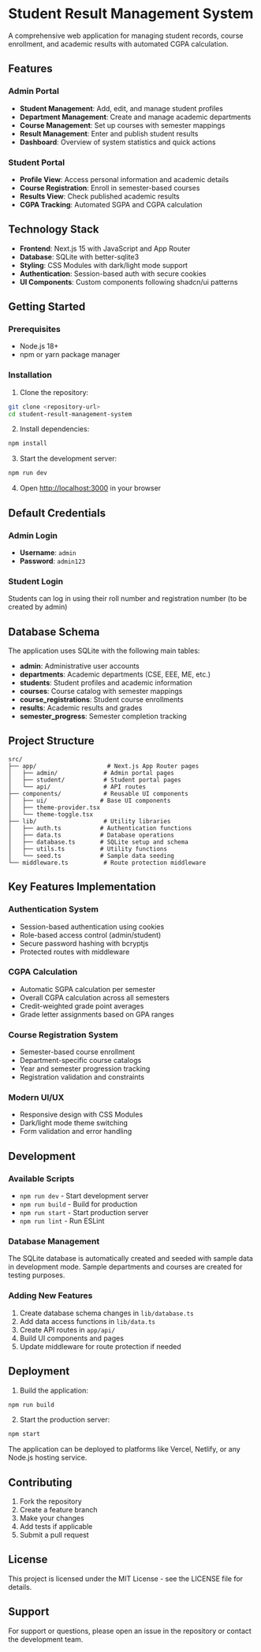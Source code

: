 # Student Result Management System

A comprehensive web application for managing student records, course enrollment, and academic results with automated CGPA calculation.

## Features

### Admin Portal

- **Student Management**: Add, edit, and manage student profiles
- **Department Management**: Create and manage academic departments
- **Course Management**: Set up courses with semester mappings
- **Result Management**: Enter and publish student results
- **Dashboard**: Overview of system statistics and quick actions

### Student Portal

- **Profile View**: Access personal information and academic details
- **Course Registration**: Enroll in semester-based courses
- **Results View**: Check published academic results
- **CGPA Tracking**: Automated SGPA and CGPA calculation

## Technology Stack

- **Frontend**: Next.js 15 with JavaScript and App Router
- **Database**: SQLite with better-sqlite3
- **Styling**: CSS Modules with dark/light mode support
- **Authentication**: Session-based auth with secure cookies
- **UI Components**: Custom components following shadcn/ui patterns

## Getting Started

### Prerequisites

- Node.js 18+
- npm or yarn package manager

### Installation

1. Clone the repository:

```bash
git clone <repository-url>
cd student-result-management-system
```

2. Install dependencies:

```bash
npm install
```

3. Start the development server:

```bash
npm run dev
```

4. Open [http://localhost:3000](http://localhost:3000) in your browser

## Default Credentials

### Admin Login

- **Username**: `admin`
- **Password**: `admin123`

### Student Login

Students can log in using their roll number and registration number (to be created by admin)

## Database Schema

The application uses SQLite with the following main tables:

- **admin**: Administrative user accounts
- **departments**: Academic departments (CSE, EEE, ME, etc.)
- **students**: Student profiles and academic information
- **courses**: Course catalog with semester mappings
- **course_registrations**: Student course enrollments
- **results**: Academic results and grades
- **semester_progress**: Semester completion tracking

## Project Structure

```
src/
├── app/                    # Next.js App Router pages
│   ├── admin/             # Admin portal pages
│   ├── student/           # Student portal pages
│   └── api/               # API routes
├── components/            # Reusable UI components
│   ├── ui/               # Base UI components
│   ├── theme-provider.tsx
│   └── theme-toggle.tsx
├── lib/                   # Utility libraries
│   ├── auth.ts           # Authentication functions
│   ├── data.ts           # Database operations
│   ├── database.ts       # SQLite setup and schema
│   ├── utils.ts          # Utility functions
│   └── seed.ts           # Sample data seeding
└── middleware.ts          # Route protection middleware
```

## Key Features Implementation

### Authentication System

- Session-based authentication using cookies
- Role-based access control (admin/student)
- Secure password hashing with bcryptjs
- Protected routes with middleware

### CGPA Calculation

- Automatic SGPA calculation per semester
- Overall CGPA calculation across all semesters
- Credit-weighted grade point averages
- Grade letter assignments based on GPA ranges

### Course Registration System

- Semester-based course enrollment
- Department-specific course catalogs
- Year and semester progression tracking
- Registration validation and constraints

### Modern UI/UX

- Responsive design with CSS Modules
- Dark/light mode theme switching
- Form validation and error handling

## Development

### Available Scripts

- `npm run dev` - Start development server
- `npm run build` - Build for production
- `npm run start` - Start production server
- `npm run lint` - Run ESLint

### Database Management

The SQLite database is automatically created and seeded with sample data in development mode. Sample departments and courses are created for testing purposes.

### Adding New Features

1. Create database schema changes in `lib/database.ts`
2. Add data access functions in `lib/data.ts`
3. Create API routes in `app/api/`
4. Build UI components and pages
5. Update middleware for route protection if needed

## Deployment

1. Build the application:

```bash
npm run build
```

2. Start the production server:

```bash
npm start
```

The application can be deployed to platforms like Vercel, Netlify, or any Node.js hosting service.

## Contributing

1. Fork the repository
2. Create a feature branch
3. Make your changes
4. Add tests if applicable
5. Submit a pull request

## License

This project is licensed under the MIT License - see the LICENSE file for details.

## Support

For support or questions, please open an issue in the repository or contact the development team.
